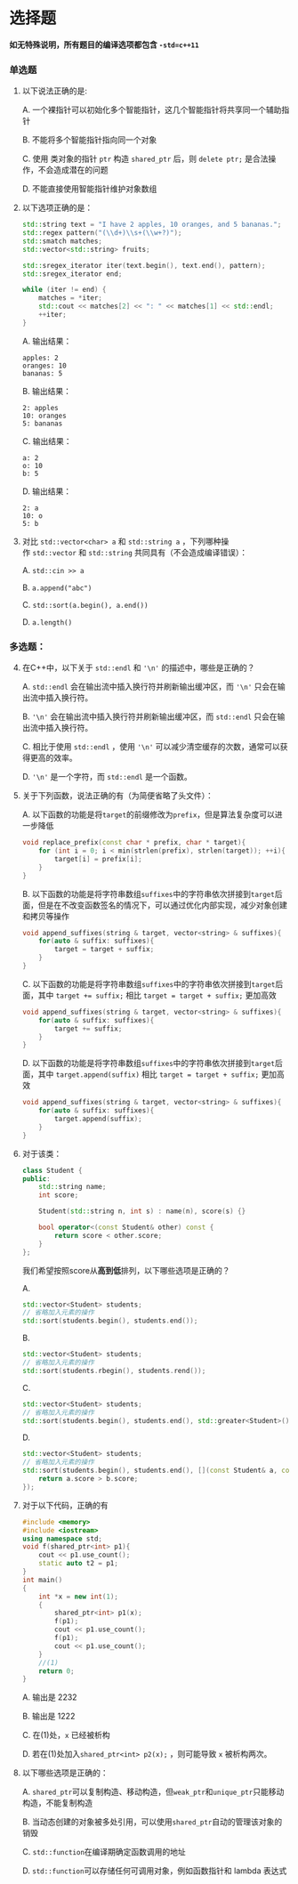 # 选择题

**如无特殊说明，所有题目的编译选项都包含 `-std=c++11`**

### 单选题

1. 以下说法正确的是:
    
    A. 一个裸指针可以初始化多个智能指针，这几个智能指针将共享同一个辅助指针
    
    B. 不能将多个智能指针指向同一个对象
    
    C. 使用 类对象的指针 `ptr` 构造 `shared_ptr` 后，则 `delete ptr;` 是合法操作，不会造成潜在的问题
    
    D. 不能直接使用智能指针维护对象数组
    
2. 以下选项正确的是：
    
    ```cpp
    std::string text = "I have 2 apples, 10 oranges, and 5 bananas.";
    std::regex pattern("(\\d+)\\s+(\\w+?)");
    std::smatch matches;
    std::vector<std::string> fruits;
    
    std::sregex_iterator iter(text.begin(), text.end(), pattern);
    std::sregex_iterator end;
    
    while (iter != end) {
        matches = *iter;
        std::cout << matches[2] << ": " << matches[1] << std::endl;
        ++iter;
    }
    ```
    
    A. 输出结果：
    
    ```none
    apples: 2
    oranges: 10
    bananas: 5
    ```
    
    B. 输出结果：
    
    ```none
    2: apples
    10: oranges
    5: bananas
    ```
    
    C. 输出结果：
    
    ```none
    a: 2
    o: 10
    b: 5
    ```
    
    D. 输出结果：
    
    ```none
    2: a
    10: o
    5: b
    ```
    
3. 对比 `std::vector<char> a` 和 `std::string a` ，下列哪种操作 `std::vector` 和 `std::string` 共同具有（不会造成编译错误）：
    
    A. `std::cin >> a`
    
    B. `a.append("abc")`
    
    C. `std::sort(a.begin(), a.end())`
    
    D. `a.length()`
    

### 多选题：

4. 在C++中，以下关于 `std::endl` 和 `'\n'` 的描述中，哪些是正确的？
    
    A. `std::endl` 会在输出流中插入换行符并刷新输出缓冲区，而 `'\n'` 只会在输出流中插入换行符。
    
    B. `'\n'` 会在输出流中插入换行符并刷新输出缓冲区，而 `std::endl` 只会在输出流中插入换行符。
    
    C. 相比于使用 `std::endl` ，使用 `'\n'` 可以减少清空缓存的次数，通常可以获得更高的效率。
    
    D. `'\n'` 是一个字符，而 `std::endl` 是一个函数。
    
5. 关于下列函数，说法正确的有（为简便省略了头文件）：
    
    A. 以下函数的功能是将`target`的前缀修改为`prefix`，但是算法复杂度可以进一步降低
    
    ```cpp
    void replace_prefix(const char * prefix, char * target){
        for (int i = 0; i < min(strlen(prefix), strlen(target)); ++i){
            target[i] = prefix[i];
        }
    }
    ```
    
    B. 以下函数的功能是将字符串数组`suffixes`中的字符串依次拼接到`target`后面，但是在不改变函数签名的情况下，可以通过优化内部实现，减少对象创建和拷贝等操作
    
    ```cpp
    void append_suffixes(string & target, vector<string> & suffixes){
        for(auto & suffix: suffixes){
            target = target + suffix;
        }
    }
    ```
    
    C. 以下函数的功能是将字符串数组`suffixes`中的字符串依次拼接到`target`后面，其中 `target += suffix;` 相比 `target = target + suffix;` 更加高效
    
    ```cpp
    void append_suffixes(string & target, vector<string> & suffixes){
        for(auto & suffix: suffixes){
            target += suffix;
        }
    }
    ```
    
    D. 以下函数的功能是将字符串数组`suffixes`中的字符串依次拼接到`target`后面，其中 `target.append(suffix)` 相比 `target = target + suffix;` 更加高效
    
    ```cpp
    void append_suffixes(string & target, vector<string> & suffixes){
        for(auto & suffix: suffixes){
            target.append(suffix);
        }
    }
    ```
    
6. 对于该类：
    
    ```cpp
    class Student {
    public:
        std::string name;
        int score;
    
        Student(std::string n, int s) : name(n), score(s) {}
    
        bool operator<(const Student& other) const {
            return score < other.score;
        }
    };
    ```
    
    我们希望按照score从**高到低**排列，以下哪些选项是正确的？
    
    A.
    
    ```cpp
    std::vector<Student> students;
    // 省略加入元素的操作
    std::sort(students.begin(), students.end());
    ```
    
    B.
    
    ```cpp
    std::vector<Student> students;
    // 省略加入元素的操作
    std::sort(students.rbegin(), students.rend());
    ```
    
    C.
    
    ```cpp
    std::vector<Student> students;
    // 省略加入元素的操作
    std::sort(students.begin(), students.end(), std::greater<Student>());
    ```
    
    D.
    
    ```cpp
    std::vector<Student> students;
    // 省略加入元素的操作
    std::sort(students.begin(), students.end(), [](const Student& a, const Student& b) {
        return a.score > b.score;
    });
    ```
    
7. 对于以下代码，正确的有
    
    ```cpp
    #include <memory>
    #include <iostream>
    using namespace std;
    void f(shared_ptr<int> p1){
        cout << p1.use_count();
        static auto t2 = p1;
    }
    int main()
    {
        int *x = new int(1);
        {
            shared_ptr<int> p1(x);
            f(p1);
            cout << p1.use_count();
            f(p1);
            cout << p1.use_count();
        }
        //(1)
        return 0;
    }
    ```
    
    A. 输出是 2232
    
    B. 输出是 1222
    
    C. 在(1)处，`x` 已经被析构
    
    D. 若在(1)处加入`shared_ptr<int> p2(x);` ，则可能导致 `x` 被析构两次。
    
8. 以下哪些选项是正确的：
    
    A. `shared_ptr`可以复制构造、移动构造，但`weak_ptr`和`unique_ptr`只能移动构造，不能复制构造 
    
    B. 当动态创建的对象被多处引用，可以使用`shared_ptr`自动的管理该对象的销毁 
    
    C. `std::function`在编译期确定函数调用的地址 
    
    D. `std::function`可以存储任何可调用对象，例如函数指针和 lambda 表达式